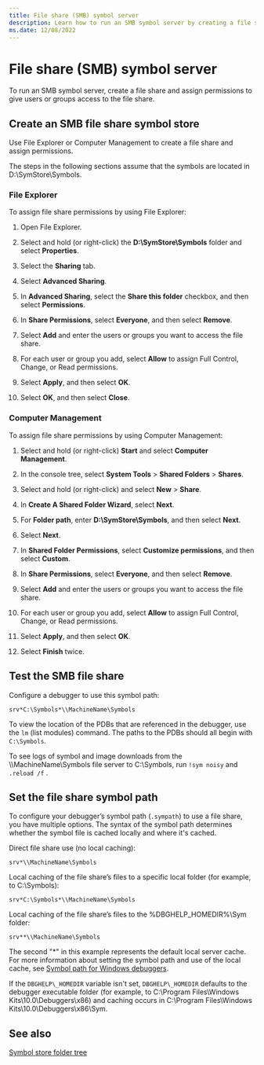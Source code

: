 ```yaml
---
title: File share (SMB) symbol server
description: Learn how to run an SMB symbol server by creating a file share and assigning permissions to access the file share.
ms.date: 12/08/2022
---
```


# File share (SMB) symbol server

To run an SMB symbol server, create a file share and assign permissions to give users or groups access to the file share.

## Create an SMB file share symbol store

Use File Explorer or Computer Management to create a file share and assign permissions.

The steps in the following sections assume that the symbols are located in D:\\SymStore\\Symbols.

### File Explorer

To assign file share permissions by using File Explorer:

1. Open File Explorer.

1. Select and hold (or right-click) the **D:\\SymStore\\Symbols** folder and select **Properties**.

1. Select the **Sharing** tab.

1. Select **Advanced Sharing**.

1. In **Advanced Sharing**, select the **Share this folder** checkbox, and then select **Permissions**.

1. In **Share Permissions**, select **Everyone**, and then select **Remove**.

1. Select **Add** and enter the users or groups you want to access the file share.

1. For each user or group you add, select **Allow** to assign Full Control, Change, or Read permissions.

1. Select **Apply**, and then select **OK**.

1. Select **OK**, and then select **Close**.

### Computer Management

To assign file share permissions by using Computer Management:

1. Select and hold (or right-click) **Start** and select **Computer Management**.

1. In the console tree, select **System Tools** > **Shared Folders** > **Shares**.

1. Select and hold (or right-click) and select **New** > **Share**.

1. In **Create A Shared Folder Wizard**, select **Next**.

1. For **Folder path**, enter **D:\\SymStore\\Symbols**, and then select **Next**.

1. Select **Next**.

1. In **Shared Folder Permissions**, select **Customize permissions**, and then select **Custom**.

1. In **Share Permissions**, select **Everyone**, and then select **Remove**.

1. Select **Add** and enter the users or groups you want to access the file share.

1. For each user or group you add, select **Allow** to assign Full Control, Change, or Read permissions.

1. Select **Apply**, and then select **OK**.

1. Select **Finish** twice.

## Test the SMB file share

Configure a debugger to use this symbol path:

```text
srv*C:\Symbols*\\MachineName\Symbols
```

To view the location of the PDBs that are referenced in the debugger, use the `lm` (list modules) command. The paths to the PDBs should all begin with `C:\Symbols`.

To see logs of symbol and image downloads from the \\\\MachineName\\Symbols file server to C:\\Symbols, run `!sym noisy` and `.reload /f` .

## Set the file share symbol path

To configure your debugger’s symbol path (`.sympath`) to use a file share, you have multiple options. The syntax of the symbol path determines whether the symbol file is cached locally and where it's cached.

Direct file share use (no local caching):

```text
srv*\\MachineName\Symbols
```

Local caching of the file share’s files to a specific local folder (for example, to C:\\Symbols):

```text
srv*C:\Symbols*\\MachineName\Symbols
```

Local caching of the file share’s files to the %DBGHELP\_HOMEDIR%\\Sym folder:

```text
srv**\\MachineName\Symbols
```

The second "\*" in this example represents the default local server cache. For more information about setting the symbol path and use of the local cache, see [Symbol path for Windows debuggers](symbol-path.md).

If the `DBGHELP\_HOMEDIR` variable isn't set, `DBGHELP\_HOMEDIR` defaults to the debugger executable folder (for example, to C:\\Program Files\\Windows Kits\\10.0\\Debuggers\\x86) and caching occurs in C:\\Program Files\\Windows Kits\\10.0\\Debuggers\\x86\\Sym.

## See also

[Symbol store folder tree](symbol-store-folder-tree.md)
